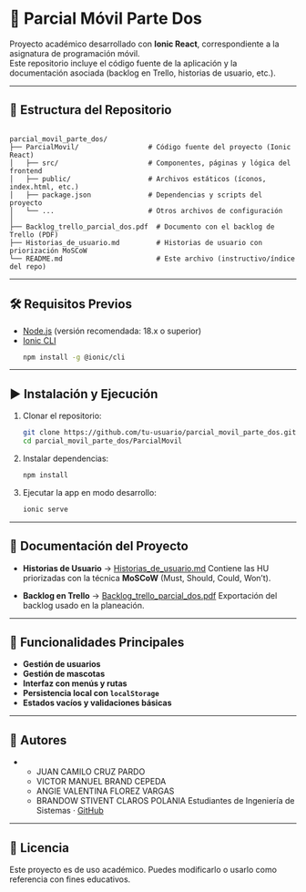# 📱 Parcial Móvil Parte Dos

Proyecto académico desarrollado con **Ionic React**, correspondiente a la asignatura de programación móvil.  
Este repositorio incluye el código fuente de la aplicación y la documentación asociada (backlog en Trello, historias de usuario, etc.).

---

## 📂 Estructura del Repositorio

```

parcial_movil_parte_dos/
├── ParcialMovil/                 # Código fuente del proyecto (Ionic React)
│   ├── src/                      # Componentes, páginas y lógica del frontend
│   ├── public/                   # Archivos estáticos (íconos, index.html, etc.)
│   ├── package.json              # Dependencias y scripts del proyecto
│   └── ...                       # Otros archivos de configuración
│
├── Backlog_trello_parcial_dos.pdf  # Documento con el backlog de Trello (PDF)
├── Historias_de_usuario.md         # Historias de usuario con priorización MoSCoW
└── README.md                       # Este archivo (instructivo/índice del repo)

````

---

## 🛠️ Requisitos Previos

- [Node.js](https://nodejs.org/) (versión recomendada: 18.x o superior)
- [Ionic CLI](https://ionicframework.com/docs/cli)  
  ```bash
  npm install -g @ionic/cli

---

## ▶️ Instalación y Ejecución

1. Clonar el repositorio:

   ```bash
   git clone https://github.com/tu-usuario/parcial_movil_parte_dos.git
   cd parcial_movil_parte_dos/ParcialMovil
   ```

2. Instalar dependencias:

   ```bash
   npm install
   ```

3. Ejecutar la app en modo desarrollo:

   ```bash
   ionic serve
   ```

---

## 📖 Documentación del Proyecto

* **Historias de Usuario** → [Historias_de_usuario.md](./Historias_de_usuario.md)
  Contiene las HU priorizadas con la técnica **MoSCoW** (Must, Should, Could, Won’t).

* **Backlog en Trello** → [Backlog_trello_parcial_dos.pdf](./Backlog_trello_parcial_dos.pdf)
  Exportación del backlog usado en la planeación.

---

## 📌 Funcionalidades Principales

* **Gestión de usuarios**
* **Gestión de mascotas**
* **Interfaz con menús y rutas**
* **Persistencia local con `localStorage`**
* **Estados vacíos y validaciones básicas**

---

## 👥 Autores

*   - JUAN CAMILO CRUZ PARDO
    - VICTOR MANUEL BRAND CEPEDA
    - ANGIE VALENTINA FLOREZ VARGAS
    - BRANDOW STIVENT CLAROS POLANIA
  Estudiantes de Ingeniería de Sistemas · [GitHub](https://github.com/elcruzp)

---

## 📜 Licencia

Este proyecto es de uso académico.
Puedes modificarlo o usarlo como referencia con fines educativos.

